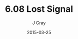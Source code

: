 ---
title: '6.08 Lost Signal'
alt: 'Mysteries of the Arcana'
date: '2015-03-25'
author: 'J Gray'
artist: 'Keira'
chapter: '6 Void in the Road'
filler: false
---